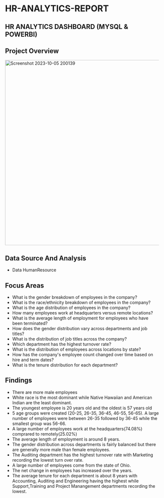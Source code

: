 # HR-ANALYTICS-REPORT
## HR ANALYTICS DASHBOARD (MYSQL &amp; POWERBI)

## Project Overview


<img width="604" alt="Screenshot 2023-10-05 200139" src="https://github.com/EricEsatia/HR-ANALYTICS-REPORT/assets/145187562/75afcec2-a2cf-4ed0-bde3-04c411f97377">

## Data Source And Analysis
- Data HumanResource

## Focus Areas

- What is the gender breakdown of employees in the company?
- What is the race/ethnicity breakdown of employees in the company?
- What is the age distribution of employees in the company?
- How many employees work at headquarters versus remote locations?
- What is the average length of employment for employees who have been terminated?
- How does the gender distribution vary across departments and job titles?
- What is the distribution of job titles across the company?
- Which department has the highest turnover rate?
- What is the distribution of employees across locations by state?
- How has the company's employee count changed over time based on hire and term dates?
- What is the tenure distribution for each department?

## Findings
- There are more male employees
- White race is the most dominant while Native Hawaiian and American Indian are the least dominant.
- The youngest employee is 20 years old and the oldest is 57 years old
- 5 age groups were created (20-25, 26-35, 36-45, 46-55, 56-65). A large number of employees were between 26-35 followed by 36-45 while the smallest group was 56-66.
- A large number of employees work at the headquarters(74.08%) comprared to remotely(25.02%)
- The average length of employment is around 8 years.
- The gender distribution across departments is fairly balanced but there are generally more male than female employees.
- The Auditing department has the highest turnover rate with Marketing recording the lowest turn over rate.
- A large number of employees come from the state of Ohio.
- The net change in employees has increased over the years.
- The average tenure for each department is about 8 years with Accounting, Auditing and Engineering having the highest while Support,Training and Project Manangement departments recording the lowest.
